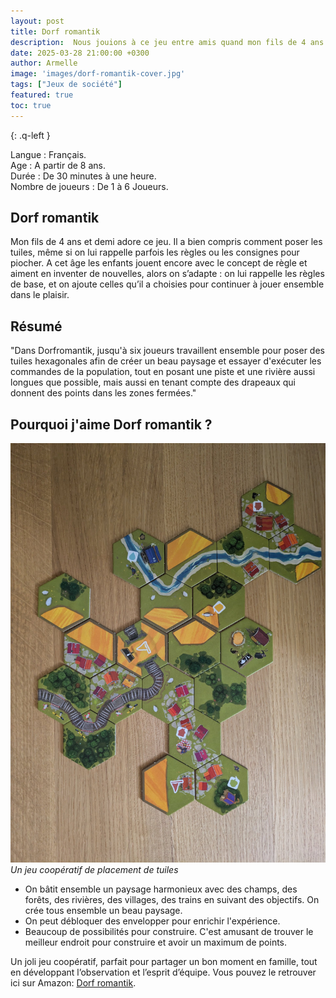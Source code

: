 ```yaml
---
layout: post
title: Dorf romantik
description:  Nous jouions à ce jeu entre amis quand mon fils de 4 ans et demi s’est approché, intrigué… Depuis, il adore y jouer avec nous en famille. 
date: 2025-03-28 21:00:00 +0300
author: Armelle
image: 'images/dorf-romantik-cover.jpg'
tags: ["Jeux de société"]
featured: true
toc: true
---
```


{: .q-left }

Langue : Français.           
Age : A partir de 8 ans.      
Durée : De 30 minutes à une heure.     
Nombre de joueurs : De 1 à 6 Joueurs.

## Dorf romantik

Mon fils de 4 ans et demi adore ce jeu. Il a bien compris comment poser les tuiles, même si on lui rappelle parfois les règles ou les consignes pour piocher. A cet âge les enfants jouent encore avec le concept de règle et aiment en inventer de nouvelles, alors on s’adapte : on lui rappelle les règles de base, et on ajoute celles qu’il a choisies pour continuer à jouer ensemble dans le plaisir.  

## Résumé

"Dans Dorfromantik, jusqu'à six joueurs travaillent ensemble pour poser des tuiles hexagonales afin de créer un beau paysage et essayer d'exécuter les commandes de la population, tout en posant une piste et une rivière aussi longues que possible, mais aussi en tenant compte des drapeaux qui donnent des points dans les zones fermées."

## Pourquoi j'aime Dorf romantik ?

![Un jeu coopératif de placement de tuiles](images/dorf-romantik-int.jpg)
*Un jeu coopératif de placement de tuiles*
- On bâtit ensemble un paysage harmonieux avec des champs, des forêts, des rivières, des villages, des trains en suivant des objectifs. On crée tous ensemble un beau paysage.
- On peut débloquer des envelopper pour enrichir l'expérience.
- Beaucoup de possibilités pour construire. C'est amusant de trouver le meilleur endroit pour construire et avoir un maximum de points.

Un joli jeu coopératif, parfait pour partager un bon moment en famille, tout en développant l’observation et l’esprit d’équipe. Vous pouvez le retrouver ici sur Amazon: [Dorf romantik](https://amzn.to/4j0QBoa). 






 
